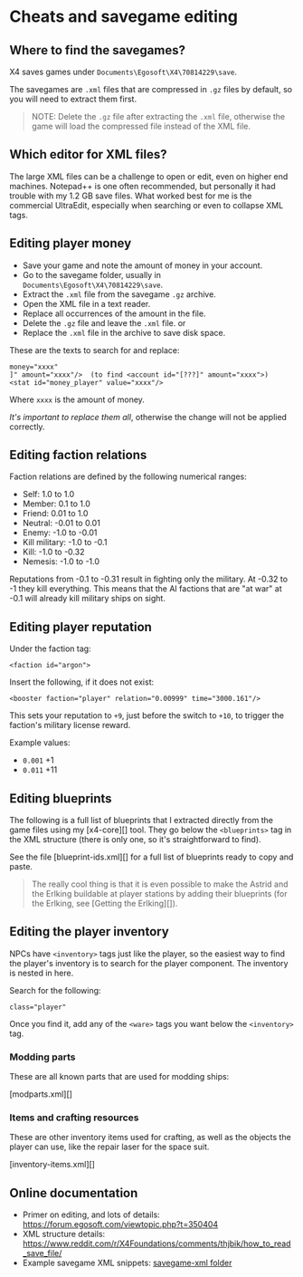 # Cheats and savegame editing

## Where to find the savegames?

X4 saves games under `Documents\Egosoft\X4\70814229\save`.

The savegames are `.xml` files that are compressed in `.gz` files
by default, so you will need to extract them first. 

> NOTE: Delete the `.gz` file after extracting the `.xml` file, 
> otherwise the game will load the compressed file instead of the 
> XML file.

## Which editor for XML files?

The large XML files can be a challenge to open or edit, even on higher end machines.
Notepad++ is one often recommended, but personally it had trouble with my 1.2 GB save
files. What worked best for me is the commercial UltraEdit, especially when searching
or even to collapse XML tags.

## Editing player money

- Save your game and note the amount of money in your account.
- Go to the savegame folder, usually in `Documents\Egosoft\X4\70814229\save`.
- Extract the `.xml` file from the savegame `.gz` archive.
- Open the XML file in a text reader.
- Replace all occurrences of the amount in the file.
- Delete the `.gz` file and leave the `.xml` file.
  or
- Replace the `.xml` file in the archive to save disk space.

These are the texts to search for and replace:

```
money="xxxx"
]" amount="xxxx"/>  (to find <account id="[???]" amount="xxxx">)
<stat id="money_player" value="xxxx"/>
```

Where `xxxx` is the amount of money.

*It's important to replace them all*, otherwise
the change will not be applied correctly.

## Editing faction relations

Faction relations are defined by the following numerical ranges:

- Self: 1.0 to 1.0
- Member: 0.1 to 1.0
- Friend: 0.01 to 1.0
- Neutral: -0.01 to 0.01
- Enemy: -1.0 to -0.01
- Kill military: -1.0 to -0.1
- Kill: -1.0 to -0.32
- Nemesis: -1.0 to -1.0

Reputations from -0.1 to -0.31 result in fighting only the military. At -0.32 to
-1 they kill everything. This means that the AI factions that are "at war" at
-0.1 will already kill military ships on sight.

## Editing player reputation

Under the faction tag:

```
<faction id="argon">
```

Insert the following, if it does not exist:

```
<booster faction="player" relation="0.00999" time="3000.161"/>
```

This sets your reputation to `+9`, just before the switch to `+10`, to trigger the
faction's military license reward.

Example values:

- `0.001` +1
- `0.011` +11

## Editing blueprints

The following is a full list of blueprints that I extracted directly from the game
files using my [x4-core][] tool. They go below the `<blueprints>` tag in the XML
structure (there is only one, so it's straightforward to find).

See the file [blueprint-ids.xml][] for a full list of blueprints ready to copy and paste.

> The really cool thing is that it is even possible to make the Astrid and the Erlking
> buildable at player stations by adding their blueprints (for the Erlking, see [Getting the Erlking][]).

## Editing the player inventory

NPCs have `<inventory>` tags just like the player, so the easiest
way to find the player's inventory is to search for the player
component. The inventory is nested in here.

Search for the following:

`class="player"`

Once you find it, add any of the `<ware>` tags you want below
the `<inventory>` tag.

### Modding parts

These are all known parts that are used for modding ships:

[modparts.xml][]

### Items and crafting resources

These are other inventory items used for crafting, as well as the
objects the player can use, like the repair laser for the space suit.

[inventory-items.xml][]


## Online documentation

- Primer on editing, and lots of details: https://forum.egosoft.com/viewtopic.php?t=350404
- XML structure details: https://www.reddit.com/r/X4Foundations/comments/thjbik/how_to_read_save_file/
- Example savegame XML snippets: [savegame-xml folder](/savegame-xml)
